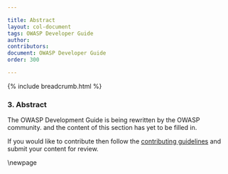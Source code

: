 ```yaml
---

title: Abstract
layout: col-document
tags: OWASP Developer Guide
author:
contributors:
document: OWASP Developer Guide
order: 300

---
```


{% include breadcrumb.html %}
### 3. Abstract

The OWASP Development Guide is being rewritten by the OWASP community.
and the content of this section has yet to be filled in.

If you would like to contribute then follow the 
[contributing guidelines](https://github.com/OWASP/www-project-developer-guide/blob/main/CONTRIBUTING.md)
and submit your content for review.

\newpage

